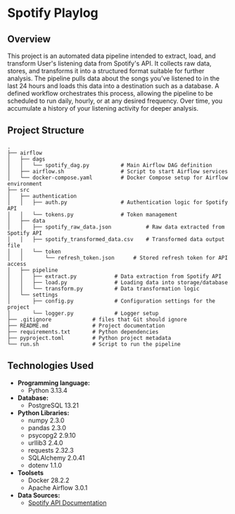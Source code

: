 # Spotify Playlog

## Overview
This project is an automated data pipeline intended to extract, load, and transform User's listening data from Spotify's API.
It collects raw data, stores, and transforms it into a structured format suitable for further analysis.
The pipeline pulls data about the songs you’ve listened to in the last 24 hours and loads this data into a destination such as a database.
A defined workflow orchestrates this process, allowing the pipeline to be scheduled to run daily, hourly, or at any desired frequency. Over time, you accumulate a history of your listening activity for deeper analysis.

## Project Structure
```
.
├── airflow
│   ├── dags
│   │   └── spotify_dag.py          # Main Airflow DAG definition
│   ├── airflow.sh                  # Script to start Airflow services
│   └── docker-compose.yaml         # Docker Compose setup for Airflow environment
├── src
│   ├── authentication
│   │   ├── auth.py                 # Authentication logic for Spotify API
│   │   └── tokens.py               # Token management
│   ├── data
│   │   ├── spotify_raw_data.json           # Raw data extracted from Spotify API
│   │   ├── spotify_transformed_data.csv    # Transformed data output file
│   │   └── token
│   │       └── refresh_token.json      # Stored refresh token for API access
│   ├── pipeline
│   │   ├── extract.py            # Data extraction from Spotify API
│   │   ├── load.py               # Loading data into storage/database
│   │   └── transform.py          # Data transformation logic
│   └── settings
│       ├── config.py             # Configuration settings for the project
│       └── logger.py             # Logger setup
├── .gitignore             # files that Git should ignore
├── README.md              # Project documentation
├── requirements.txt       # Python dependencies
├── pyproject.toml         # Python project metadata 
└── run.sh                 # Script to run the pipeline
```

## Technologies Used
- **Programming language:** 
  - Python 3.13.4
- **Database:** 
  - PostgreSQL 13.21
- **Python Libraries:**
  - numpy 2.3.0
  - pandas 2.3.0
  - psycopg2 2.9.10
  - urllib3 2.4.0
  - requests 2.32.3
  - SQLAlchemy 2.0.41
  - dotenv 1.1.0
- **Toolsets**
  - Docker 28.2.2
  - Apache Airflow 3.0.1
- **Data Sources:**
  - [Spotify API Documentation](https://developer.spotify.com/documentation/web-api)
